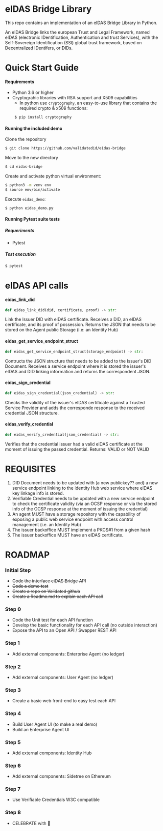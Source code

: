 eIDAS Bridge Library
====================

This repo contains an implementation of an eIDAS Bridge Library in Python.

An eIDAS Bridge links the european Trust and Legal Framework, named eIDAS (electronic IDentification, Authentication and trust Services), with the Self-Sovereign Identification (SSI) global trust framework, based on Decentralized IDentifers, or DIDs.

Quick Start Guide
=================

#### Requirements

- Python 3.6 or higher
- Cryptograhic libraries with RSA support and X509 capabilities
  - In python use `cryptography`, an easy-to-use library that contains the required crypto & x509 functions:
   ```sh
    $ pip install cryptography
    ```

#### Running the included demo

Clone the repository
```sh
$ git clone https://github.com/validatedid/eidas-bridge
```

Move to the new directory
```sh
$ cd eidas-bridge
```

Create and activate python virtual environment:
```sh
$ python3 -m venv env
$ source env/bin/activate
```

Execute `eidas_demo`:
```sh
$ python eidas_demo.py
```

#### Running Pytest suite tests

##### Requeriments
- Pytest

##### Test execution

```sh
$ pytest
```

eIDAS API calls
===============

#### eidas_link_did
```python
def eidas_link_did(did, certificate, proof) -> str:
```
Link the Issuer DID with eIDAS certificate.
Receives a DID, an eIDAS certificate, and its proof of possession.
Returns the JSON that needs to be stored on the Agent public Storage (i.e: an Identity Hub)

#### eidas_get_service_endpoint_struct
```python
def eidas_get_service_endpoint_struct(storage_endpoint) -> str:
```
Contructs the JSON structure that needs to be added to the Issuer's DID Document.
Receives a service endpoint where it is stored the issuer's eIDAS and DID linking information and returns the correspondent JSON.

#### eidas_sign_credential
```python
def eidas_sign_credential(json_credential) -> str:
```
Checks the validity of the issuer's eIDAS certificate against a Trusted Service Provider and adds the corresponde response to the received credential JSON structure.

#### eidas_verify_credential
```python
def eidas_verify_credential(json_credential) -> str:
```
Verifies that the credential issuer had a valid eIDAS certificate at the moment of issuing the passed credential.
Returns: VALID or NOT VALID

REQUISITES
==========

1. DID Document needs to be updated with (a new publickey?? and) a new service endpoint linking to the Identity Hub web service where eIDAS key linkage info is stored.
2. Verifiable Credential needs to be updated with a new service endpoint to check the certificate validity (via an OCSP response or via the stored info of the OCSP response at the moment of issuing the credential)
3. An agent MUST have a storage repository with the capability of exposing a public web service endpoint with access control management (i.e. an Identity Hub)
4. The issuer backoffice MUST implement a PKCS#1 from a given hash
5. The issuer backoffice MUST have an eIDAS certificate.

ROADMAP
=======

### Initial Step
- ~~Code the interface eiDAS Bridge API~~
- ~~Code a demo test~~
- ~~Create a repo on Validated github~~
- ~~Create a Readme.md to explain each API call~~

### Step 0
- Code the Unit test for each API function
- Develop the basic functionality for each API call (no outside interaction)
- Expose the API to an Open API / Swapper REST API

### Step 1
- Add external components: Enterprise Agent (no ledger)

### Step 2
- Add external components: User Agent (no ledger)

### Step 3
- Create a basic web front-end to easy test each API

### Step 4
- Build User Agent UI (to make a real demo)
- Build an Enterprise Agent UI

### Step 5
- Add external components:  Identity Hub

### Step 6
- Add external components:  Sidetree on Ethereum

### Step 7
- Use Verifiable Credentials W3C compatible

### Step 8
- CELEBRATE with :beers:

